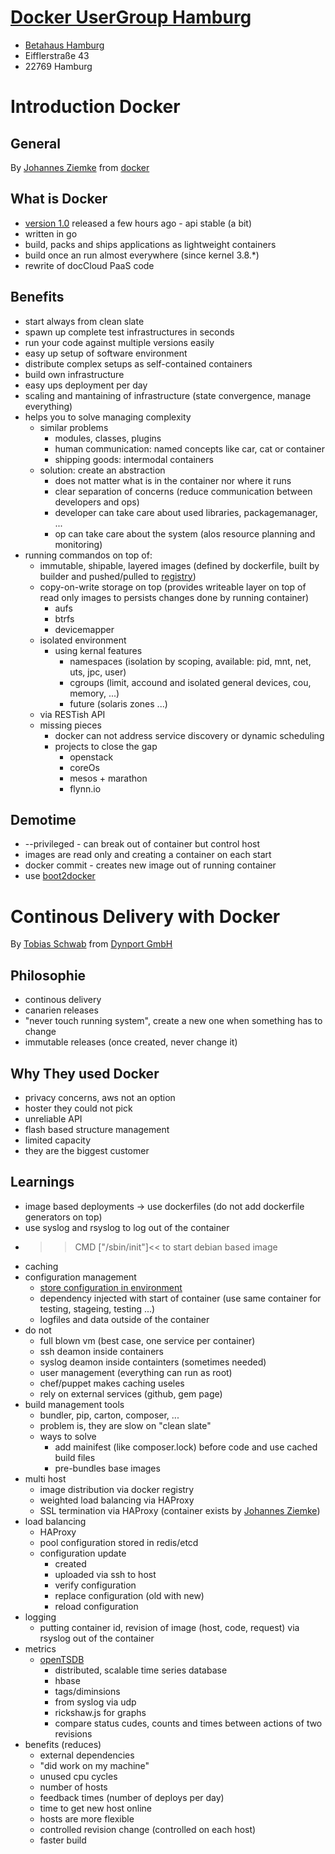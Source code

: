 # [Docker UserGroup Hamburg](http://www.meetup.com/Docker-Hamburg/)

* [Betahaus Hamburg](http://hamburg.betahaus.de)
* Eifflerstraße 43
* 22769 Hamburg

# Introduction Docker

## General 

By [Johannes Ziemke](https://twitter.com/discordianfish)
from [docker](http://www.docker.com/)

## What is Docker

* [version 1.0](http://www.docker.com/) released a few hours ago - api stable (a bit)
* written in go
* build, packs and ships applications as lightweight containers
* build once an run almost everywhere (since kernel 3.8.*)
* rewrite of docCloud PaaS code

## Benefits 

* start always from clean slate
* spawn up complete test infrastructures in seconds
* run your code against multiple versions easily
* easy up setup of software environment
* distribute complex setups as self-contained containers
* build own infrastructure
* easy ups deployment per day
* scaling and mantaining of infrastructure (state convergence, manage everything)
* helps you to solve managing complexity
    * similar problems
        * modules, classes, plugins
        * human communication: named concepts like car, cat or container
        * shipping goods: intermodal containers
    * solution:  create an abstraction
        * does not matter what is in the container nor where it runs
        * clear separation of concerns (reduce communication between developers and ops)
        * developer can take care about used libraries, packagemanager, ...
        * op can take care about the system (alos resource planning and monitoring)
* running commandos on top of:
    * immutable, shipable, layered images (defined by dockerfile, built by builder and pushed/pulled to [registry](http://hub.dockercom))
    * copy-on-write storage on top (provides writeable layer on top of read only images to persists changes done by running container)
        * aufs
        * btrfs
        * devicemapper
    * isolated environment
        * using kernal features
            * namespaces (isolation by scoping, available: pid, mnt, net, uts, jpc, user)
            * cgroups (limit, accound and isolated general devices, cou, memory, ...)
            * future (solaris zones ...)
    * via RESTish API
    * missing pieces
        * docker can not address service discovery or dynamic scheduling
        * projects to close the gap
            * openstack
            * coreOs
            * mesos + marathon
            * flynn.io

## Demotime

* --privileged  -   can break out of container but control host
* images are read only and creating a container on each start
* docker commit <id>    -   creates new image out of running container
* use [boot2docker](http://boot2docker.io)

# Continous Delivery with Docker

By [Tobias Schwab](https://twitter.com/tobstarr)
from [Dynport GmbH](http://www.dynport.de/)

## Philosophie

* continous delivery
* canarien releases
* "never touch running system", create a new one when something has to change
* immutable releases (once created, never change it) 

## Why They used Docker

* privacy concerns, aws not an option
* hoster they could not pick
* unreliable API
* flash based structure management
* limited capacity
* they are the biggest customer

## Learnings

* image based deployments -> use dockerfiles (do not add dockerfile generators on top)
* use syslog and rsyslog to log out of the container
* >>CMD ["/sbin/init"]<< to start debian based image
* caching
* configuration management
    * [store configuration in environment](http://12factore.net/config)
    * dependency injected with start of container (use same container for testing, stageing, testing ...)
    * logfiles and data outside of the container
* do not
    * full blown vm (best case, one service per container)
    * ssh deamon inside containers
    * syslog deamon inside containters (sometimes needed)
    * user management (everything can run as root)
    * chef/puppet makes caching useles
    * rely on external services (github, gem page)
* build management tools
    * bundler, pip, carton, composer, ...
    * problem is, they are slow on "clean slate"
    * ways to solve
        * add mainifest (like composer.lock) before code and use cached build files
        * pre-bundles base images
* multi host
    * image distribution via docker registry
    * weighted load balancing via HAProxy
    * SSL termination via HAProxy (container exists by [Johannes Ziemke](https://twitter.com/discordianfish))
* load balancing
    * HAProxy
    * pool configuration stored in redis/etcd
    * configuration update
        * created
        * uploaded via ssh to host
        * verify configuration
        * replace configuration (old with new)
        * reload configuration
* logging
    * putting container id, revision of image (host, code, request) via rsyslog out of the container
* metrics
    * [openTSDB](http://opentsdb.net)
        * distributed, scalable time series database
        * hbase
        * tags/diminsions
        * from syslog via udp
        * rickshaw.js for graphs
        * compare status cudes, counts and times between actions of two revisions
* benefits (reduces)
    * external dependencies
    * "did work on my machine"
    * unused cpu cycles
    * number of hosts
    * feedback times (number of deploys per day)
    * time to get new host online
    * hosts are more flexible
    * controlled revision change (controlled on each host)
    * faster build
